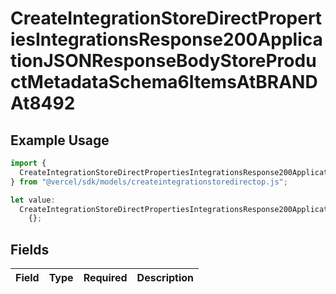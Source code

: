 # CreateIntegrationStoreDirectPropertiesIntegrationsResponse200ApplicationJSONResponseBodyStoreProductMetadataSchema6ItemsAtBRANDAt8492

## Example Usage

```typescript
import {
  CreateIntegrationStoreDirectPropertiesIntegrationsResponse200ApplicationJSONResponseBodyStoreProductMetadataSchema6ItemsAtBRANDAt8492,
} from "@vercel/sdk/models/createintegrationstoredirectop.js";

let value:
  CreateIntegrationStoreDirectPropertiesIntegrationsResponse200ApplicationJSONResponseBodyStoreProductMetadataSchema6ItemsAtBRANDAt8492 =
    {};
```

## Fields

| Field       | Type        | Required    | Description |
| ----------- | ----------- | ----------- | ----------- |
